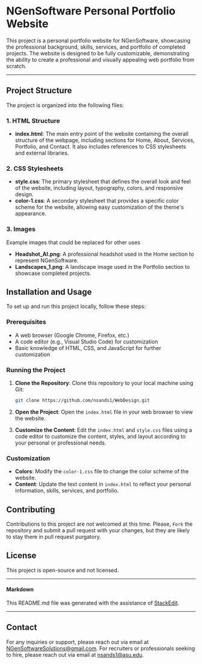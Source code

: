 
# NGenSoftware Personal Portfolio Website

This project is a personal portfolio website for NGenSoftware, showcasing the professional background, skills, services, and portfolio of completed projects. The website is designed to be fully customizable, demonstrating the ability to create a professional and visually appealing web portfolio from scratch.
___
## Project Structure

The project is organized into the following files:

### 1. HTML Structure

-   **index.html**: The main entry point of the website containing the overall structure of the webpage, including sections for Home, About, Services, Portfolio, and Contact. It also includes references to CSS stylesheets and external libraries.

### 2. CSS Stylesheets

-   **style.css**: The primary stylesheet that defines the overall look and feel of the website, including layout, typography, colors, and responsive design.
-   **color-1.css**: A secondary stylesheet that provides a specific color scheme for the website, allowing easy customization of the theme's appearance.

### 3. Images
Example images that could be replaced for other uses
-   **Headshot_AI.png**: A professional headshot used in the Home section to represent NGenSoftware.
-   **Landscapes_1.png**: A landscape image used in the Portfolio section to showcase completed projects.

## Installation and Usage

To set up and run this project locally, follow these steps:

### Prerequisites

-   A web browser (Google Chrome, Firefox, etc.)
-   A code editor (e.g., Visual Studio Code) for customization
-   Basic knowledge of HTML, CSS, and JavaScript for further customization

### Running the Project

1.  **Clone the Repository**: Clone this repository to your local machine using Git:
    ```bash
	git clone https://github.com/nsands1/WebDesign.git 
	
2.  **Open the Project**: Open the `index.html` file in your web browser to view the website.
    
3.  **Customize the Content**: Edit the `index.html` and `style.css` files using a code editor to customize the content, styles, and layout according to your personal or professional needs.
    

### Customization

-   **Colors**: Modify the `color-1.css` file to change the color scheme of the website.
-   **Content**: Update the text content in `index.html` to reflect your personal information, skills, services, and portfolio.

## Contributing

Contributions to this project are not welcomed at this time. Please, `Fork` the repository and submit a pull request with your changes, but they are likely to stay there in pull request purgatory.

## License

This project is open-source and not licensed.

___
#### Markdown

This README.md file was generated with the assistance of [StackEdit](https://stackedit.io/app#).
___

## Contact

For any inquiries or support, please reach out via email at NGenSoftwareSolutions@gmail.com.
For recruiters or professionals seeking to hire, please reach out via email at nsands1@asu.edu.